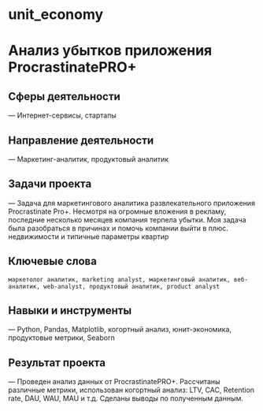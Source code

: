 # unit_economy

# Анализ убытков приложения ProcrastinatePRO+

## Сферы деятельности 
  — Интернет-сервисы, стартапы

## Направление деятельности
  — Маркетинг-аналитик, продуктовый аналитик 

## Задачи проекта
  —  Задача для маркетингового аналитика развлекательного приложения Procrastinate Pro+. Несмотря на огромные вложения в рекламу, последние несколько месяцев компания терпела убытки. Моя задача была разобраться в причинах и помочь компании выйти в плюс.           недвижимости и типичные параметры квартир
  
## Ключевые слова
    маркетолог аналитик, marketing analyst, маркетинговый аналитик, веб-аналитик, web-analyst, продуктовый аналитик, product analyst
## Навыки и инструменты
  —  Python, Pandas, Matplotlib, когортный анализ, юнит-экономика, продуктовые метрики, Seaborn
## Результат проекта
  —  Проведен анализ данных от ProcrastinatePRO+.
Рассчитаны различные метрики, использован когортный анализ: LTV, CAC, Retention rate, DAU, WAU, MAU и т.д. Сделаны выводы по полученным данным.
